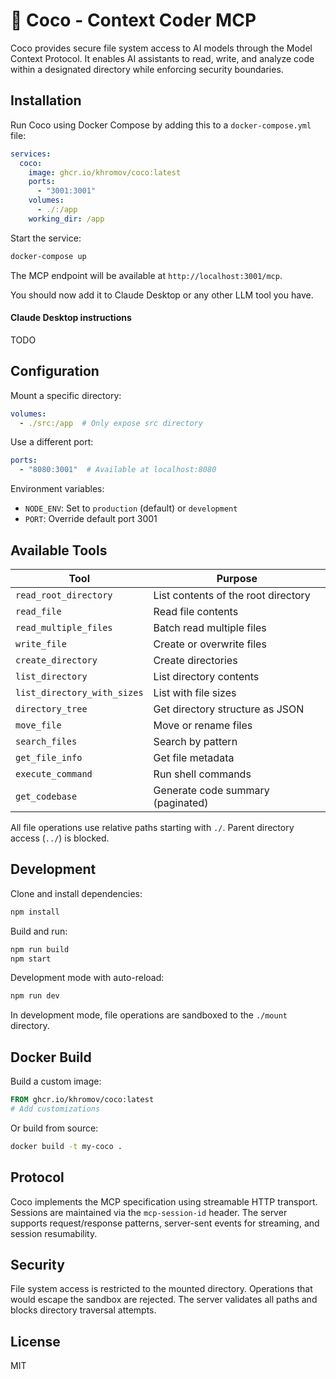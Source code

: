 # 🥥 Coco - Context Coder MCP

Coco provides secure file system access to AI models through the Model Context Protocol. It enables AI assistants to read, write, and analyze code within a designated directory while enforcing security boundaries.

## Installation

Run Coco using Docker Compose by adding this to a `docker-compose.yml` file:

```yaml
services:
  coco:
    image: ghcr.io/khromov/coco:latest
    ports:
      - "3001:3001"
    volumes:
      - ./:/app
    working_dir: /app
```

Start the service:
```bash
docker-compose up
```

The MCP endpoint will be available at `http://localhost:3001/mcp`.

You should now add it to Claude Desktop or any other LLM tool you have. 

#### Claude Desktop instructions

TODO

## Configuration

Mount a specific directory:
```yaml
volumes:
  - ./src:/app  # Only expose src directory
```

Use a different port:
```yaml
ports:
  - "8080:3001"  # Available at localhost:8080
```

Environment variables:
- `NODE_ENV`: Set to `production` (default) or `development`
- `PORT`: Override default port 3001

## Available Tools

| Tool | Purpose |
|------|---------|
| `read_root_directory` | List contents of the root directory |
| `read_file` | Read file contents |
| `read_multiple_files` | Batch read multiple files |
| `write_file` | Create or overwrite files |
| `create_directory` | Create directories |
| `list_directory` | List directory contents |
| `list_directory_with_sizes` | List with file sizes |
| `directory_tree` | Get directory structure as JSON |
| `move_file` | Move or rename files |
| `search_files` | Search by pattern |
| `get_file_info` | Get file metadata |
| `execute_command` | Run shell commands |
| `get_codebase` | Generate code summary (paginated) |

All file operations use relative paths starting with `./`. Parent directory access (`../`) is blocked.

## Development

Clone and install dependencies:
```bash
npm install
```

Build and run:
```bash
npm run build
npm start
```

Development mode with auto-reload:
```bash
npm run dev
```

In development mode, file operations are sandboxed to the `./mount` directory.

## Docker Build

Build a custom image:
```dockerfile
FROM ghcr.io/khromov/coco:latest
# Add customizations
```

Or build from source:
```bash
docker build -t my-coco .
```

## Protocol

Coco implements the MCP specification using streamable HTTP transport. Sessions are maintained via the `mcp-session-id` header. The server supports request/response patterns, server-sent events for streaming, and session resumability.

## Security

File system access is restricted to the mounted directory. Operations that would escape the sandbox are rejected. The server validates all paths and blocks directory traversal attempts.

## License

MIT
